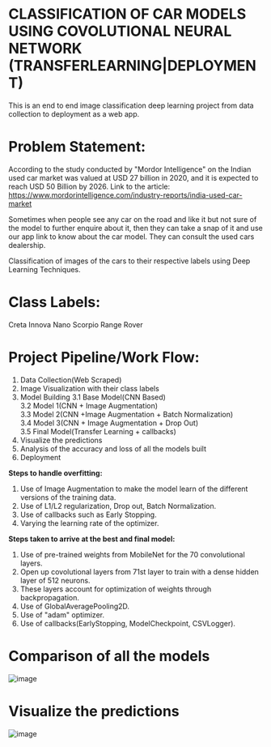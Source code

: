 # CLASSIFICATION OF CAR MODELS USING COVOLUTIONAL NEURAL NETWORK (TRANSFERLEARNING|DEPLOYMENT)

This is an end to end image classification deep learning project from data collection to deployment as a web app.

# Problem Statement:

According to the study conducted by "Mordor Intelligence" on the Indian used car market was valued at USD 27 billion in 2020, and it is expected to reach USD 50 Billion by 2026. Link to the article: https://www.mordorintelligence.com/industry-reports/india-used-car-market

Sometimes when people see any car on the road and like it but not sure of the model to further enquire about it, then they can take a snap of it and use our app link to know about the car model. They can consult the used cars dealership.

Classification of images of the cars to their respective labels using Deep Learning Techniques.

# Class Labels:

Creta
Innova
Nano
Scorpio
Range Rover

# Project Pipeline/Work Flow:

1. Data Collection(Web Scraped)
2. Image Visualization with their class labels
3. Model Building
 3.1 Base Model(CNN Based)<br>
 3.2 Model 1(CNN + Image Augmentation)<br>
 3.3 Model 2(CNN +Image Augmentation + Batch Normalization)<br>
 3.4 Model 3(CNN + Image Augmentation + Drop Out)<br>
 3.5 Final Model(Transfer Learning + callbacks)<br>
4. Visualize the predictions
5. Analysis of the accuracy and loss of all the models built
6. Deployment

**Steps to handle overfitting:**

1. Use of Image Augmentation to make the model learn of the different versions of the training data.
2. Use of L1/L2 regularization, Drop out, Batch Normalization.
3. Use of callbacks such as Early Stopping.
4. Varying the learning rate of the optimizer.

**Steps taken to arrive at the best and final model:**

1. Use of pre-trained weights from MobileNet for the 70 convolutional layers.
2. Open up covolutional layers from 71st layer to train with a dense hidden layer of 512 neurons.
3. These layers account for optimization of weights through backpropagation.
4. Use of GlobalAveragePooling2D.
5. Use of "adam" optimizer.
6. Use of callbacks(EarlyStopping, ModelCheckpoint, CSVLogger).

# Comparison of all the models

![image](https://user-images.githubusercontent.com/70081663/123543802-e945b980-d76d-11eb-86f9-6abd934d6ac4.png)

# Visualize the predictions

![image](https://user-images.githubusercontent.com/70081663/123543824-09757880-d76e-11eb-9a8e-705410e8a7e0.png)


